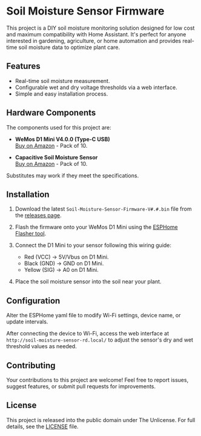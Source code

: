# Soil Moisture Sensor Firmware

This project is a DIY soil moisture monitoring solution designed for low cost and maximum compatibility with Home Assistant. It's perfect for anyone interested in gardening, agriculture, or home automation and provides real-time soil moisture data to optimize plant care.

## Features

- Real-time soil moisture measurement.
- Configurable wet and dry voltage thresholds via a web interface.
- Simple and easy installation process.

## Hardware Components

The components used for this project are:

- **WeMos D1 Mini V4.0.0 (Type-C USB)**  
  [Buy on Amazon](https://www.amazon.com/dp/B0CL9CTXZH) - Pack of 10.

- **Capacitive Soil Moisture Sensor**  
  [Buy on Amazon](https://www.amazon.com/dp/B0C1BCVFJ5) - Pack of 10.

Substitutes may work if they meet the specifications.

## Installation

1. Download the latest `Soil-Moisture-Sensor-Firmware-V#.#.bin` file from the [releases page](https://github.com/RandomDevelopment/Soil-Moisture-Sensor/releases/).
2. Flash the firmware onto your WeMos D1 Mini using the [ESPHome Flasher tool](https://web.esphome.io/).
3. Connect the D1 Mini to your sensor following this wiring guide:

   - Red (VCC) -> 5V/Vbus on D1 Mini.
   - Black (GND) -> GND on D1 Mini.
   - Yellow (SIG) -> A0 on D1 Mini.

4. Place the soil moisture sensor into the soil near your plant.

## Configuration

Alter the ESPHome yaml file to modify Wi-Fi settings, device name, or update intervals.

After connecting the device to Wi-Fi, access the web interface at `http://soil-moisture-sensor-rd.local/` to adjust the sensor's dry and wet threshold values as needed.

## Contributing

Your contributions to this project are welcome! Feel free to report issues, suggest features, or submit pull requests for improvements.

## License

This project is released into the public domain under The Unlicense. For full details, see the [LICENSE](LICENSE) file.
